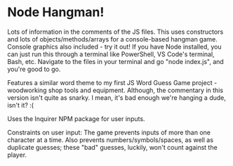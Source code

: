 # Node Hangman!

Lots of information in the comments of the JS files. This uses constructors and lots of objects/methods/arrays for a console-based hangman game. Console graphics also included - try it out! If you have Node installed, you can just run this through a terminal like PowerShell, VS Code's terminal, Bash, etc. Navigate to the files in your terminal and go "node index.js", and you're good to go.

Features a similar word theme to my first JS Word Guess Game project - woodworking shop tools and equipment. Although, the commentary in this version isn't quite as snarky. I mean, it's bad enough we're hanging a dude, isn't it? :(

Uses the Inquirer NPM package for user inputs.

Constraints on user input: The game prevents inputs of more than one character at a time. Also prevents numbers/symbols/spaces, as well as duplicate guesses; these "bad" guesses, luckily, won't count against the player.
